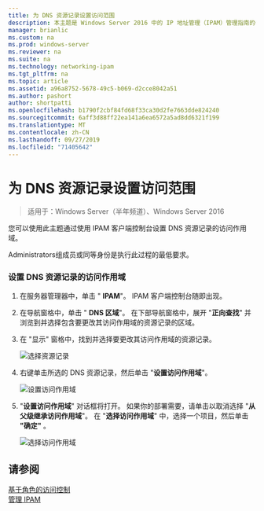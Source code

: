 ```yaml
---
title: 为 DNS 资源记录设置访问范围
description: 本主题是 Windows Server 2016 中的 IP 地址管理（IPAM）管理指南的一部分。
manager: brianlic
ms.custom: na
ms.prod: windows-server
ms.reviewer: na
ms.suite: na
ms.technology: networking-ipam
ms.tgt_pltfrm: na
ms.topic: article
ms.assetid: a96a8752-5678-49c5-b069-d2cce8042a51
ms.author: pashort
author: shortpatti
ms.openlocfilehash: b1790f2cbf84fd68f33ca30d2fe7663dde824240
ms.sourcegitcommit: 6aff3d88ff22ea141a6ea6572a5ad8dd6321f199
ms.translationtype: MT
ms.contentlocale: zh-CN
ms.lasthandoff: 09/27/2019
ms.locfileid: "71405642"
---
```

# <a name="set-access-scope-for-dns-resource-records"></a>为 DNS 资源记录设置访问范围

>适用于：Windows Server（半年频道）、Windows Server 2016

您可以使用此主题通过使用 IPAM 客户端控制台设置 DNS 资源记录的访问作用域。  
  
Administrators组成员或同等身份是执行此过程的最低要求。  
  
### <a name="to-set-access-scope-for-dns-resource-records"></a>设置 DNS 资源记录的访问作用域  
  
1.  在服务器管理器中，单击 " **IPAM**"。 IPAM 客户端控制台随即出现。  
  
2.  在导航窗格中，单击 " **DNS 区域**"。  在下部导航窗格中，展开 "**正向查找**" 并浏览到并选择包含要更改其访问作用域的资源记录的区域。  
  
3.  在 "显示" 窗格中，找到并选择要更改其访问作用域的资源记录。  
  
    ![选择资源记录](../../media/Set-Access-Scope-for-DNS-Resource-Records/ipam_RestrictUserToRRControl_02.jpg)  
  
4.  右键单击所选的 DNS 资源记录，然后单击 "**设置访问作用域**"。  
  
    ![设置访问作用域](../../media/Set-Access-Scope-for-DNS-Resource-Records/ipam_RestrictUserToRRControl_03.jpg)  
  
5.  "**设置访问作用域**" 对话框将打开。 如果你的部署需要，请单击以取消选择 "**从父级继承访问作用域**"。 在 "**选择访问作用域**" 中，选择一个项目，然后单击 **"确定"** 。  
  
    ![选择访问作用域](../../media/Set-Access-Scope-for-DNS-Resource-Records/ipam_RestrictUserToRRControl_04.jpg)  
  
## <a name="see-also"></a>请参阅  
[基于角色的访问控制](Role-based-Access-Control.md)  
[管理 IPAM](Manage-IPAM.md)  
  



